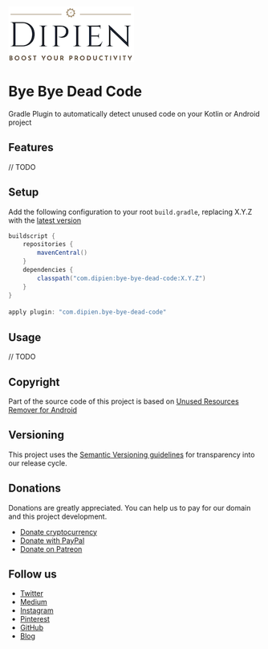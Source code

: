[![Dipien](https://raw.githubusercontent.com/dipien/dipien-component-builder/master/.github/dipien_logo.png)](http://www.dipien.com)

# Bye Bye Dead Code

Gradle Plugin to automatically detect unused code on your Kotlin or Android project

## Features

// TODO

## Setup

Add the following configuration to your root `build.gradle`, replacing X.Y.Z with the [latest version](https://github.com/dipien/bye-bye-dead-code/releases/latest)

```groovy
buildscript {
    repositories {
        mavenCentral()
    }
    dependencies {
        classpath("com.dipien:bye-bye-dead-code:X.Y.Z")
    }
}

apply plugin: "com.dipien.bye-bye-dead-code"
```

## Usage

// TODO

## Copyright

Part of the source code of this project is based on [Unused Resources Remover for Android](https://github.com/konifar/gradle-unused-resources-remover-plugin)

## Versioning

This project uses the [Semantic Versioning guidelines](http://semver.org/) for transparency into our release cycle.

## Donations

Donations are greatly appreciated. You can help us to pay for our domain and this project development.

* [Donate cryptocurrency](http://coinbase.dipien.com/)
* [Donate with PayPal](http://paypal.dipien.com/)
* [Donate on Patreon](http://patreon.dipien.com/)

## Follow us
* [Twitter](http://twitter.dipien.com)
* [Medium](http://medium.dipien.com)
* [Instagram](http://instagram.dipien.com)
* [Pinterest](http://pinterest.dipien.com)
* [GitHub](http://github.dipien.com)
* [Blog](http://blog.dipien.com)

